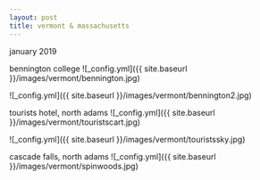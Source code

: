 ```yaml
---
layout: post
title: vermont & massachusetts
---
```


january 2019


bennington college
![_config.yml]({{ site.baseurl }}/images/vermont/bennington.jpg)

![_config.yml]({{ site.baseurl }}/images/vermont/bennington2.jpg)


tourists hotel, north adams
![_config.yml]({{ site.baseurl }}/images/vermont/touristscart.jpg)

![_config.yml]({{ site.baseurl }}/images/vermont/touristssky.jpg)


cascade falls, north adams
![_config.yml]({{ site.baseurl }}/images/vermont/spinwoods.jpg)


